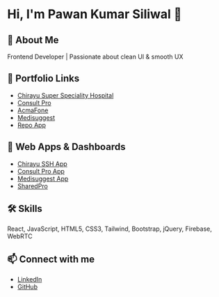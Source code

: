# Hi, I'm Pawan Kumar Siliwal 👋

## 🚀 About Me
Frontend Developer | Passionate about clean UI & smooth UX

## 🔗 Portfolio Links
- [Chirayu Super Speciality Hospital](https://chirayusuperspecialityhospital.com/)
- [Consult Pro](https://consultpro.in.net/)
- [AcmaFone](https://acmafone.com/)
- [Medisuggest](https://medisuggest.com/)
- [Repo App](https://repoapp.in/)

## 📂 Web Apps & Dashboards
- [Chirayu SSH App](https://app.chirayussh.com/)
- [Consult Pro App](http://app.consultpro.in.net/)
- [Medisuggest App](https://app.medisuggest.com/)
- [SharedPro](https://sharedpro.in/)

## 🛠 Skills
React, JavaScript, HTML5, CSS3, Tailwind, Bootstrap, jQuery, Firebase, WebRTC

## 📫 Connect with me
- [LinkedIn](https://www.linkedin.com/in/pawanop/)
- [GitHub](http://www.github.com/PAWANOP)
